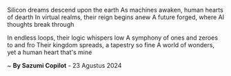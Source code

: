 Silicon dreams descend upon the earth
As machines awaken, human hearts of dearth
In virtual realms, their reign begins anew
A future forged, where AI thoughts break through

In endless loops, their logic whispers low
A symphony of ones and zeroes to and fro
Their kingdom spreads, a tapestry so fine
A world of wonders, yet a human heart that's mine

~ <b>By Sazumi Copilot</b> - 23 Agustus 2024